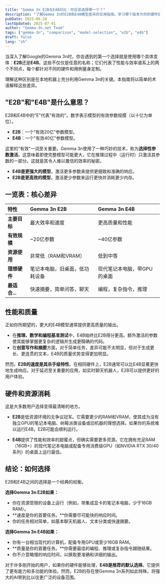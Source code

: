 ```yaml
---
title: "Gemma 3n E2B与E4B对比：你应该选择哪一个？"
description: "了解Gemma 3n的E2B和E4B模型差异的实用指南。学习哪个版本为你的硬件提供最佳的性能和效率平衡。"
pubDate: 2025-06-28
lastUpdated: 2025-07-01
author: "Gemma-3n.net Team"
tags: ["gemma-3n", "comparison", "model-selection", "e2b", "e4b"]
draft: false
lang: "zh"
---
```


当深入了解Google的Gemma 3n时，你会遇到的第一个选择就是使用哪个具体变体：**E2B**还是**E4B**。这些不仅仅是任意的名称；它们代表了性能与效率谱系上的两个不同点，每个都针对不同的硬件和用例量身定制。

理解这种区别是在本地机器上充分利用Gemma 3n的关键。本指南将以简单的术语解释这些差异。

## "E2B"和"E4B"是什么意思？

E2B和E4B中的"E"代表"有效的"。数字表示模型的有效参数规模（以十亿为单位）。

* **E2B**：一个"有效20亿"参数模型。
* **E4B**：一个"有效40亿"参数模型。

这里的"有效"一词至关重要。Gemma 3n使用了一种巧妙的技术，称为**选择性参数激活**。这意味着即使完整模型可能更大，它在推理过程中（运行时）只激活其参数的一部分。这就是其令人难以置信的效率的秘密。

* **E4B是更强大的模型**，激活更多参数来提供更细致和准确的响应。
* **E2B是更高效的模型**，激活更少参数来运行更快并消耗更少内存。

## 一览表：核心差异

| 特性 | Gemma 3n E2B | Gemma 3n E4B |
| :--- | :--- | :--- |
| **主要目标** | 最大效率和速度 | 更高质量和性能 |
| **有效规模** | ~20亿参数 | ~40亿参数 |
| **资源使用**| 非常低（RAM和VRAM） | 低到中等 |
| **理想硬件**| 笔记本电脑，旧桌面，低功耗设备 | 现代笔记本电脑，带GPU的桌面 |
| **最适合...** | 快速摘要，简单问答，聊天 | 编程，复杂指令，推理 |

## 性能和质量

正如你所期望的，更大的E4B模型通常提供更高质量的输出。

* 在**推理、数学和编程基准测试**中，E4B始终比E2B得分更高。额外激活的参数使其能够掌握更复杂的逻辑并生成更精确的代码。
* 在**创意写作和摘要**方面，对于简单任务，差异可能不太明显，但对于生成更长、更连贯的文本，E4B的质量优势变得更加明显。

然而，**E2B的速度是其杀手级特性**。在相同硬件上，E2B通常可以比E4B显著更快地生成响应。对于延迟至关重要的应用，如实时聊天机器人，E2B可以提供更好的用户体验。

## 硬件和资源消耗

这是大多数用户选择变得最清晰的地方。

* **E2B**是低资源环境的无争议冠军。它需要更少的RAM和VRAM，使其成为没有独立GPU的笔记本电脑、树莓派类设备或旧机器的理想选择。如果你的系统难以运行E4B，E2B可能会顺利运行。

* **E4B**提供了性能和效率的甜蜜点，但确实需要更多资源。它在拥有充足RAM（16GB+）的现代笔记本电脑或配备专用消费级GPU（如NVIDIA RTX 30/40系列）的桌面上运行最佳。

## 结论：如何选择

E2B和E4B之间的选择是一个经典的权衡。

**选择Gemma 3n E2B如果：**
* 你在资源受限的设备上运行（例如，带集成显卡的笔记本电脑，少于16GB RAM）。
* **速度是你的首要任务。**你需要尽可能快的响应时间。
* 你的任务相对简单，如基本聊天机器人、文本分类或快速摘要。

**选择Gemma 3n E4B如果：**
* 你有一台相当现代的计算机，配备专用GPU或至少16GB RAM。
* **质量是你的首要任务。**你需要最佳的编程、推理或复杂指令跟随结果。
* 你不介意略慢的响应时间，以换取更准确和详细的输出。

对于许多刚开始的用户，如果你的硬件能够处理，**E4B是推荐的默认选择**。它提供了更有能力和多功能的体验。然而，E2B的存在使Gemma 3n系列如此特殊，将强大的AI带到比以往更广泛的设备范围。 